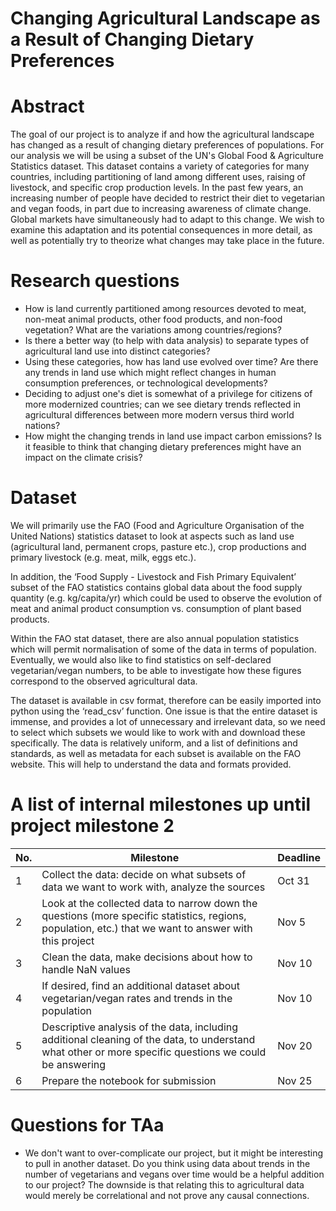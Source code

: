 
# Changing Agricultural Landscape as a Result of Changing Dietary Preferences


# Abstract
The goal of our project is to analyze if and how the agricultural landscape has changed as a result of changing dietary preferences of populations. For our analysis we will be using a subset of the UN's Global Food & Agriculture Statistics dataset. This dataset contains a variety of categories for many countries, including partitioning of land among different uses, raising of livestock, and specific crop production levels. In the past few years, an increasing number of people have decided to restrict their diet to vegetarian and vegan foods, in part due to increasing awareness of climate change. Global markets have simultaneously had to adapt to this change. We wish to examine this adaptation and its potential consequences in more detail, as well as potentially try to theorize what changes may take place in the future.

# Research questions
* How is land currently partitioned among resources devoted to meat, non-meat animal products, other food products, and non-food vegetation? What are the variations among countries/regions?
* Is there a better way (to help with data analysis) to separate types of agricultural land use into distinct categories?
* Using these categories, how has land use evolved over time? Are there any trends in land use which might reflect changes in human consumption preferences, or technological developments?
* Deciding to adjust one's diet is somewhat of a privilege for citizens of more modernized countries; can we see dietary trends reflected in agricultural differences between more modern versus third world nations?
* How might the changing trends in land use impact carbon emissions? Is it feasible to think that changing dietary preferences might have an impact on the climate crisis?

# Dataset

We will primarily use the FAO (Food and Agriculture Organisation of the United Nations) statistics dataset to look at aspects such as land use (agricultural land, permanent crops, pasture etc.), crop productions and primary livestock (e.g. meat, milk, eggs etc.). 

In addition, the ‘Food Supply - Livestock and Fish Primary Equivalent’ subset of the FAO statistics contains global data about the food supply quantity (e.g. kg/capita/yr) which could be used to observe the evolution of meat and animal product consumption vs. consumption of plant based products.

Within the FAO stat dataset, there are also annual population statistics which will permit normalisation of some of the data in terms of population. 
Eventually, we would also like to find statistics on self-declared vegetarian/vegan numbers, to be able to investigate how these figures correspond to the observed agricultural data.

The dataset is available in csv format, therefore can be easily imported into python using the ‘read_csv’ function. One issue is that the entire dataset is immense, and provides a lot of unnecessary and irrelevant data, so we need to select which subsets we would like to work with and download these specifically. The data is relatively uniform, and a list of definitions and standards, as well as metadata for each subset is available on the FAO website. This will help to understand the data and formats provided. 

# A list of internal milestones up until project milestone 2
| No. | Milestone | Deadline |
|---|---|---|
| 1 | Collect the data: decide on what subsets of data we want to work with, analyze the sources | Oct 31 |
| 2 | Look at the collected data to narrow down the questions (more specific statistics, regions, population, etc.) that we want to answer with this project | Nov 5 |
| 3 | Clean the data, make decisions about how to handle NaN values | Nov 10 |
| 4 | If desired, find an additional dataset about vegetarian/vegan rates and trends in the population | Nov 10 |
| 5 | Descriptive analysis of the data, including additional cleaning of the data, to understand what other or more specific questions we could be answering | Nov 20 |
| 6 | Prepare the notebook for submission | Nov 25 |

# Questions for TAa
* We don't want to over-complicate our project, but it might be interesting to pull in another dataset. Do you think using data about trends in the number of vegetarians and vegans over time would be a helpful addition to our project? The downside is that relating this to agricultural data would merely be correlational and not prove any causal connections.
